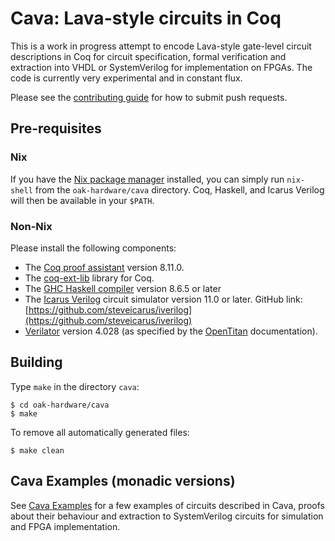 # Cava: Lava-style circuits in Coq

This is a work in progress attempt to encode Lava-style gate-level circuit
descriptions in Coq for circuit specification, formal verification and
extraction into VHDL or SystemVerilog for implementation on FPGAs. The code
is currently very experimental and in constant flux.

Please see the [contributing guide](CONTRIBUTING.md) for how to submit push
requests.

## Pre-requisites

### Nix

If you have the [Nix package manager](https://nixos.org/nix/) installed, you can
simply run `nix-shell` from the `oak-hardware/cava` directory. Coq, Haskell, and
Icarus Verilog will then be available in your `$PATH`.

### Non-Nix

Please install the following components:

* The [Coq proof assistant](https://coq.inria.fr/) version 8.11.0.
* The [coq-ext-lib](https://github.com/coq-community/coq-ext-lib) library for Coq.
* The [GHC Haskell compiler](https://www.haskell.org/ghc/) version 8.6.5 or later
* The [Icarus Verilog](http://iverilog.icarus.com/) circuit simulator version
  11.0 or later. GitHub link:
  [https://github.com/steveicarus/iverilog](https://github.com/steveicarus/iverilog)
* [Verilator](https://www.veripool.org/wiki/verilator) version 4.028 (as specified by the
  [OpenTitan](https://docs.opentitan.org/doc/ug/install_instructions/#verilator) documentation).

## Building

Type `make` in the directory `cava`:

```console
$ cd oak-hardware/cava
$ make
```

To remove all automatically generated files:
```console
$ make clean
```

## Cava Examples (monadic versions)
See [Cava Examples](https://github.com/project-oak/oak-hardware/tree/master/cava/monad-examples/README.md) for a few examples of circuits described in Cava, proofs about their behaviour and extraction to SystemVerilog circuits for simulation and FPGA implementation.

